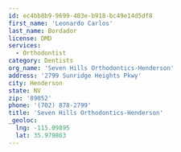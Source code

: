```yaml
---
id: ec4bb8b9-9699-403e-b918-bc49e14d5df8
first_name: 'Leonardo Carlos'
last_name: Bordador
license: DMD
services:
  - Orthodontist
category: Dentists
org_name: 'Seven Hills Orthodontics-Henderson'
address: '2799 Sunridge Heights Pkwy'
city: Henderson
state: NV
zip: '89052'
phone: '(702) 878-2799'
title: 'Seven Hills Orthodontics-Henderson'
_geoloc:
  lng: -115.09895
  lat: 35.979863
---
```

